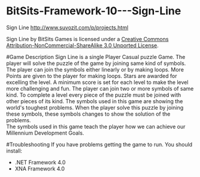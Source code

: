BitSits-Framework-10---Sign-Line
================================

Sign Line http://www.suvozit.com/p/projects.html

Sign Line by BitSits Games is licensed under a [Creative Commons Attribution-NonCommercial-ShareAlike 3.0 Unported License](http://creativecommons.org/licenses/by-nc-sa/3.0/).

#Game Description
Sign Line is a single Player Casual puzzle Game. The player will solve the puzzle of the game by joining same kind of symbols. The player can join the symbols either linearly or by making loops. More Points are given to the player for making loops. Stars are awarded for excelling the level. A minimum score is set for each level to make the level more challenging and fun. The player can join two or more symbols of same kind. To complete a level every piece of the puzzle must be joined with other pieces of its kind.
The symbols used in this game are showing the world's toughest problems. When the player solve this puzzle by joining these symbols, these symbols changes to show the solution of the problems.  
The symbols used in this game teach the player how we can achieve our Millennium Development Goals.

#Troubleshooting
If you have problems getting the game to run. You should install:
  * .NET Framework 4.0
  * XNA Framework 4.0